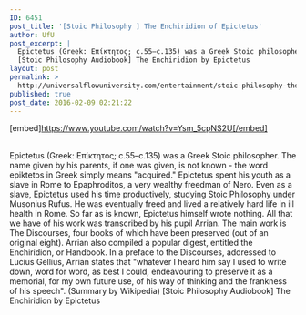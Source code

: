 ```yaml
---
ID: 6451
post_title: '[Stoic Philosophy ] The Enchiridion of Epictetus'
author: UfU
post_excerpt: |
  Epictetus (Greek: Επίκτητος; c.55–c.135) was a Greek Stoic philosopher. The name given by his parents, if one was given, is not known - the word epiktetos in Greek simply means "acquired." Epictetus spent his youth as a slave in Rome to Epaphroditos, a very wealthy freedman of Nero. Even as a slave, Epictetus used his time productively, studying Stoic Philosophy under Musonius Rufus. He was eventually freed and lived a relatively hard life in ill health in Rome. So far as is known, Epictetus himself wrote nothing. All that we have of his work was transcribed by his pupil Arrian. The main work is The Discourses, four books of which have been preserved (out of an original eight). Arrian also compiled a popular digest, entitled the Enchiridion, or Handbook. In a preface to the Discourses, addressed to Lucius Gellius, Arrian states that "whatever I heard him say I used to write down, word for word, as best I could, endeavouring to preserve it as a memorial, for my own future use, of his way of thinking and the frankness of his speech". (Summary by Wikipedia)
  [Stoic Philosophy Audiobook] The Enchiridion by Epictetus
layout: post
permalink: >
  http://universalflowuniversity.com/entertainment/stoic-philosophy-the-enchiridion-of-epictetus/
published: true
post_date: 2016-02-09 02:21:22
---
```

[embed]https://www.youtube.com/watch?v=Ysm_5cpNS2U[/embed]</br></br>
<p>Epictetus (Greek: Επίκτητος; c.55–c.135) was a Greek Stoic philosopher. The name given by his parents, if one was given, is not known - the word epiktetos in Greek simply means "acquired." Epictetus spent his youth as a slave in Rome to Epaphroditos, a very wealthy freedman of Nero. Even as a slave, Epictetus used his time productively, studying Stoic Philosophy under Musonius Rufus. He was eventually freed and lived a relatively hard life in ill health in Rome. So far as is known, Epictetus himself wrote nothing. All that we have of his work was transcribed by his pupil Arrian. The main work is The Discourses, four books of which have been preserved (out of an original eight). Arrian also compiled a popular digest, entitled the Enchiridion, or Handbook. In a preface to the Discourses, addressed to Lucius Gellius, Arrian states that "whatever I heard him say I used to write down, word for word, as best I could, endeavouring to preserve it as a memorial, for my own future use, of his way of thinking and the frankness of his speech". (Summary by Wikipedia)
[Stoic Philosophy Audiobook] The Enchiridion by Epictetus</p>